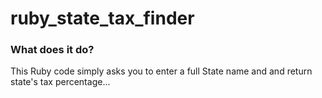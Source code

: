 # ruby_state_tax_finder

### What does it do?

This Ruby code simply asks you to enter a full State name and and return state's tax percentage...
